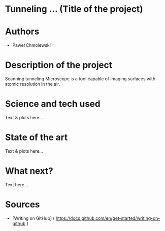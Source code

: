 # Tunneling ...  (Title of the project)
# Authors 
- Paweł Chmolewski
# Description of the project 
Scanning tunneling Microscope is a tool capable of imaging surfaces with atomic resolution in the air.
# Science and tech used 
Text & plots here... 
# State of the art 
Text & plots here... 
# What next?
Text here... 
# Sources 
- [Writing on GitHub] ( https://docs.github.com/en/get-started/writing-on-github ) 
